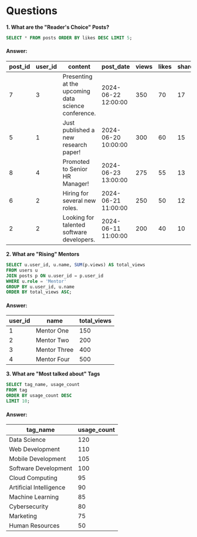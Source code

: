# Questions 
**1. What are the "Reader's Choice" Posts?**

````sql
SELECT * FROM posts ORDER BY likes DESC LIMIT 5;
````

#### Answer:

| post_id | user_id | content                                             | post_date           | views | likes | shares | comments |
| ------- | ------- | --------------------------------------------------- | ------------------- | ----- | ----- | ------ | -------- |
| 7       | 3       | Presenting at the upcoming data science conference. | 2024-06-22 12:00:00 | 350   | 70    | 17     | 22       |
| 5       | 1       | Just published a new research paper!                | 2024-06-20 10:00:00 | 300   | 60    | 15     | 20       |
| 8       | 4       | Promoted to Senior HR Manager!                      | 2024-06-23 13:00:00 | 275   | 55    | 13     | 19       |
| 6       | 2       | Hiring for several new roles.                       | 2024-06-21 11:00:00 | 250   | 50    | 12     | 18       |
| 2       | 2       | Looking for talented software developers.           | 2024-06-11 11:00:00 | 200   | 40    | 10     | 15       |

**2. What are "Rising" Mentors**

````sql
SELECT u.user_id, u.name, SUM(p.views) AS total_views
FROM users u
JOIN posts p ON u.user_id = p.user_id
WHERE u.role = 'Mentor'
GROUP BY u.user_id, u.name
ORDER BY total_views ASC;
````

#### Answer:
| user_id | name | total_views |
| ------- | ---- | ----------- |
| 1 | Mentor One | 150 |
| 2 | Mentor Two | 200 |
| 3 | Mentor Three | 400 |
| 4 | Mentor Four | 500 |

**3. What are "Most talked about" Tags**

````sql
SELECT tag_name, usage_count
FROM tag
ORDER BY usage_count DESC
LIMIT 10;
````

#### Answer:
| tag_name                | usage_count |
| ----------------------- | ----------- |
| Data Science            | 120         |
| Web Development         | 110         |
| Mobile Development      | 105         |
| Software Development    | 100         |
| Cloud Computing         | 95          |
| Artificial Intelligence | 90          |
| Machine Learning        | 85          |
| Cybersecurity           | 80          |
| Marketing               | 75          |
| Human Resources         | 50          |

